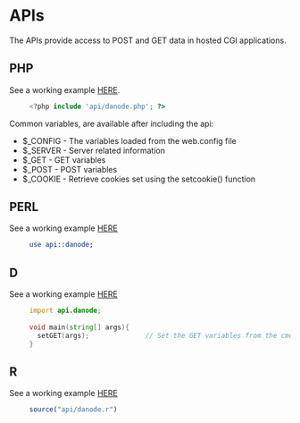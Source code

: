 # APIs

The APIs provide access to POST and GET data in hosted CGI applications.

## PHP
See a working example [HERE](../www/localhost/php.php).

```PHP
     <?php include 'api/danode.php'; ?>
```

Common variables, are available after including the api:
- $_CONFIG - The variables loaded from the web.config file
- $_SERVER - Server related information
- $_GET - GET variables
- $_POST - POST variables
- $_COOKIE - Retrieve cookies set using the setcookie() function

## PERL
See a working example [HERE](../www/localhost/perl.pl)

```Perl
     use api::danode;
```

## D
See a working example  [HERE](../www/localhost/dmd.d)

```D
     import api.danode;
     
     void main(string[] args){
       setGET(args);              // Set the GET variables from the cmd args
     }
```

## R
See a working example  [HERE](../www/localhost/rscript.r)

```R
     source("api/danode.r")
```
